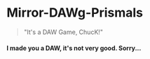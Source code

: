 # Mirror-DAWg-Prismals

> "It's a DAW Game, ChucK!"

#### I made you a DAW, it's not very good. Sorry...
